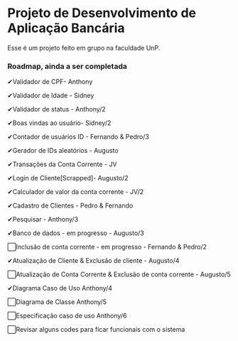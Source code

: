 # Projeto de Desenvolvimento de Aplicação Bancária
Esse é um projeto feito em grupo na faculdade UnP.

### Roadmap, ainda a ser completada
✔Validador de CPF- Anthony

✔Validador de Idade - Sidney

✔Validador de status - Anthony/2

✔Boas vindas ao usuário- Sidney/2

✔Contador de usuários ID - Fernando & Pedro/3

✔Gerador de IDs aleatórios - Augusto

✔Transações da Conta Corrente - JV

✔Login de Cliente[Scrapped]- Augusto/2

✔Calculador de valor da conta corrente - JV/2

✔Cadastro de Clientes - Pedro & Fernando

✔Pesquisar - Anthony/3

✔Banco de dados - em progresso - Augusto/3

⬜Inclusão de conta corrente - em progresso - Fernando & Pedro/2

✔Atualização de Cliente & Exclusão de cliente - Augusto/4

⬜Atualização de Conta Corrente & Exclusão de conta corrente - Augusto/5

✔Diagrama Caso de Uso Anthony/4

⬜Diagrama de Classe Anthony/5

⬜Especificação caso de uso Anthony/6

⬜Revisar alguns codes para ficar funcionais com o sistema

